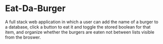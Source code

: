 # Eat-Da-Burger

A full stack web application in which a user can add the name of a burger to a database, click a button to eat it and toggle the stored boolean for that item, and organize whether the burgers are eaten not between lists visible from the broswer.
